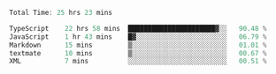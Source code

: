 <!--START_SECTION:waka-->

```typescript
Total Time: 25 hrs 23 mins

TypeScript    22 hrs 58 mins  ██████████████████████▓░░   90.48 %
JavaScript    1 hr 43 mins    █▓░░░░░░░░░░░░░░░░░░░░░░░   06.79 %
Markdown      15 mins         ▒░░░░░░░░░░░░░░░░░░░░░░░░   01.01 %
textmate      10 mins         ▒░░░░░░░░░░░░░░░░░░░░░░░░   00.67 %
XML           7 mins          ░░░░░░░░░░░░░░░░░░░░░░░░░   00.51 %
```

<!--END_SECTION:waka-->
